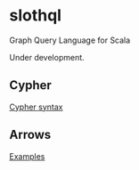 # slothql
Graph Query Language for Scala

Under development.

Cypher
-----------------------------------------------------

[Cypher syntax](cypher/doc/syntax.md)


Arrows
-----------------------------------------------------

[Examples](arrows/doc/examples.md)
